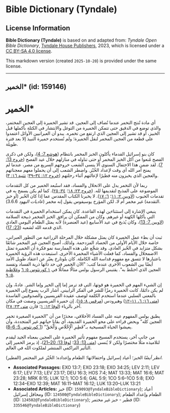 # Bible Dictionary (Tyndale)

## License Information

**Bible Dictionary (Tyndale)** is based on and adapted from: _Tyndale Open Bible Dictionary_, [Tyndale House Publishers](https://tyndaleopenresources.com/), 2023, which is licensed under a [CC BY-SA 4.0 license](https://creativecommons.org/licenses/by-sa/4.0/legalcode.en).

This markdown version (created `2025-10-20`) is provided under the same license.



--------------------------------

## الخمير* (id: 159146)

الخمير\*
========

أي مادة تُنتج التخمر عندما تُضاف إلى العجين. قد تشير الخميرة إلى العجين المختمر، والذي توضع في الدقيق حتى تتمكن الخميرة من التوغل والانتشار في الكتلة بأكملها قبل الخبيز، أو قد تشير إلى العجين الذي ارتفع من تخمره. يبدو أن العبرانيين الأوائل اعتمدوا على قطعة من العجين المخمر لنقل الخميرة؛ ولم تُستخدم خميرة النبيذ إلا بعد فترة طويلة.

كان بنو إسرائيل القدماء يأكلون الخبز المخمر بانتظام ([هوشع 7: 4](https://ref.ly/Hos7:4))، ولكن في ذكرى الفصح مُنعوا من أكل الخبز المخمر أو حتى تناوله في منازلهم خلال عيد الفصح ([خروج 13: 7](https://ref.ly/Exod13:7)). لقد ضمن هذا الاحتفال السنوي ألا ينسى الشعب خروجهم السريع من مصر، عندما لم يمنح أمر الله أي وقت لإعداد الخُبْز. واضطر الشعب إلى أن يحملوا معهم معجناتهم والعجين الذي يخبزون منه فطيرًا لإعالتهم أثناء رحلتهم ([خروج ١٢: ٣٤–٣٩](https://ref.ly/Exod12:34-Exod12:39)؛ [تثنية ١٦: ٣](https://ref.ly/Deut16:3)).

ربما لأن التخمر يدل على الانحلال والفساد، فقد استُبعد الخمير من كل التقدمات الموضوعة على المذبح لتقديمها لله. ([خروج ٢٣: ١٨](https://ref.ly/Exod23:18)؛ [٣٤: ٢٥](https://ref.ly/Exod34:25)). كما لم يكن يسمح به في تقدمات الحبوب ([لاويين ٢: ١١](https://ref.ly/Lev2:11)؛ [٦: ١٧](https://ref.ly/Lev6:17)). لا يخبرنا الكتاب المقدس عما إذا كان الخُبر (أو خبز التقدمة) غير مخمر أم لا، لكن المؤرخ يوسيفوس يقول إنه مخمر (*عاديات اليهود* 3\.6\.6\).

ينبغي الإشارة إلى استثناءين لهذه القاعدة. كان يمكن استخدام الخميرة في التقدمات التي يأكلها الكهنة أو غيرهم. وكان من الممكن أن يرافق الخبز المخمر ذبيحة السلامة ([لاويين 7: 13](https://ref.ly/Lev7:13))، وكان يُذبح في عيد الأسابيع (عيد العنصرة) لأنه يمثل الطعام اليومي العادي الذي قدمه الله لشعبه ([23: 17](https://ref.ly/Lev23:17)).

ثبت أن بطء عمل الخميرة كان يمثل مشكلة خلال المرحلة الزراعية من التطور العبراني، خاصة خلال الأيام الأولى من الحصاد المزدحمة. ولذلك، أصبح العجين غير المخمر شائعًا بشكل متزايد في الخُبز العادي. وقد شجَّع على هذه الممارسة نمو فكرة أن الخميرة تمثل الاضمحلال والفساد، كما فعلت الأشياء المخمرة الأخرى. استبعدت هذه الرؤية الخميرة باعتبارها لا تتسق مع مفهوم قداسة الله الكاملة. كان بلوتارخ يعبّر عن اعتقاد طويل الأمد أيضًا بين الشعوب الأخرى عندما كتب: "الآن الخمير في حد ذاتها ذرية الفساد وتفسد العجين الذي اختلط به". يقتبس الرسول بولس مثالًا مماثلًا في [١ كورنثوس ٥: ٦](https://ref.ly/1Cor5:6) و[غلاطية ٥: ٩](https://ref.ly/Gal5:9).

إن الشيء المهم في الخميرة هو قوتها، التي قد ترمز إما إلى الخير وإما الشر. عادةً، وإن لم يكن دائمًا، كانت الخميرة رمزًا للشر في الفكر الرابيني. أشار الرب يسوع إلى الخميرة بالمعنى السلبي عندما استخدم الكلمة لوصف عقيدة الفريسيين والصدوقيين الفاسدة ([متى ١٦: ٦، ١١–١٢](https://ref.ly/Matt16:6)) وهيرودس ([مرقس ٨: ١٥](https://ref.ly/Mark8:15)). إن خميرة الفريسيين وصفت في مكان آخر بالرياء ([لوقا ١٢: ١](https://ref.ly/Luke12:1)؛ قارن [متى ٢٣: ٢٨](https://ref.ly/Matt23:28)).

يطبق بولس المفهوم عينه على الفساد الأخلاقي، محذرًا من أن "الخميرة الصغيرة تخمر العجين كله" ويحض قراءه على محو الخميرة القديمة، أي بقايا حياتهم غير المتجددة، وأن يعيشوا الحياة المسيحية بـ"فَطِيرِ ٱلْإِخْلَاصِ وَٱلْحَقِّ" ([1 كورنثوس 5: 6–8](https://ref.ly/1Cor5:6-1Cor5:8)).

من جانب آخر، يستخدم المسيح مفهوم تأثير الخميرة على العجين بمعناه الجيد ليقدم لتلاميذه مثلًا مختصرًا ولكن لا يُنسى ([متى 13: 33](https://ref.ly/Matt13:33)؛ [لوقا 13: 20–21](https://ref.ly/Luke13:20-Luke13:21))، إذ يرمز الخمير إلى التأثير التراكمي المنتشر لملكوت الله في العالم.

*انظر أيضًا* الخبز؛ أعياد إسرائيل واحتفالاتها؛ الطعام وإعداده؛ الخُبْز غير المختمر (الفطير).

* **Associated Passages:** EXO 13:7; EXO 23:18; EXO 34:25; LEV 2:11; LEV 6:17; LEV 7:13; LEV 23:17; DEU 16:3; HOS 7:4; MAT 13:33; MAT 16:6; MAT 23:28; MRK 8:15; LUK 12:1; 1CO 5:6; GAL 5:9; 1CO 5:6–1CO 5:8; EXO 12:34–EXO 12:39; MAT 16:11–MAT 16:12; LUK 13:20–LUK 13:21
* **Associated Articles:** خبز (ID: `159093@TyndaleBibleDictionary`); أعياد ومحافل إسرائيل (ID: `124500@TyndaleBibleDictionary`); الطعام وإعداد الطعام (ID: `124502@TyndaleBibleDictionary`); فطير - خبز غير مختمر (ID: `335546@TyndaleBibleDictionary`)

